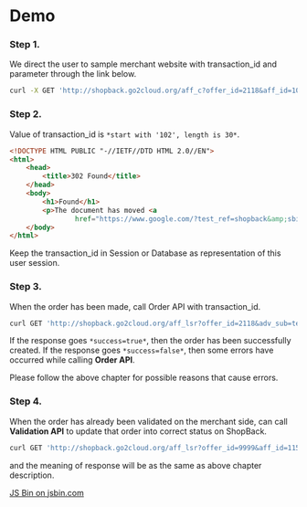 # Demo

### Step 1.

We direct the user to sample merchant website with transaction_id and parameter through the link below. 

```bash
curl -X GET 'http://shopback.go2cloud.org/aff_c?offer_id=2118&aff_id=1059'
```

### Step 2.

Value of transaction_id is `*start with '102', length is 30*`.

```html
<!DOCTYPE HTML PUBLIC "-//IETF//DTD HTML 2.0//EN">
<html>
    <head>
        <title>302 Found</title>
    </head>
    <body>
        <h1>Found</h1>
        <p>The document has moved <a
                href="https://www.google.com/?test_ref=shopback&amp;sbid=1024207abb8d1b675f59803211155f">here</a>.</p>
    </body>
</html>
```

Keep the transaction_id in Session or Database as representation of this user session.

### Step 3.

When the order has been made, call Order API with transaction_id.

```bash
curl GET 'http://shopback.go2cloud.org/aff_lsr?offer_id=2118&adv_sub=test_A&amount=1&transaction_id=1024207abb8d1b675f59803211155f'
```

If the response goes `*success=true*`, then the order has been successfully created. If the response goes `*success=false*`, then some errors have occurred while calling **Order API**.

Please follow the above chapter for possible reasons that cause errors.

### Step 4.

When the order has already been validated on the merchant side, can call **Validation API** to update that order into correct status on ShopBack.

```bash
curl GET 'http://shopback.go2cloud.org/aff_lsr?offer_id=9999&aff_id=1152&adv_sub=test_A&amount=1&status=approved'
```

and the meaning of response will be as the same as above chapter description.

<a class="jsbin-embed" href="https://jsbin.com/gozehun/embed?html,js,output">JS Bin on jsbin.com</a><script src="https://static.jsbin.com/js/embed.min.js?4.1.7"></script>